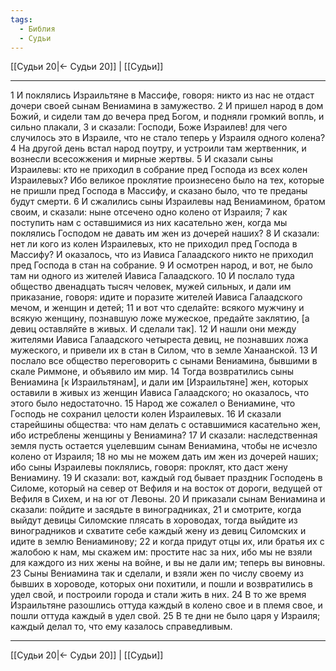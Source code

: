 ```yaml
---
tags:
  - Библия
  - Судьи
---
```

[[Судьи 20|← Судьи 20]] | [[Судьи]]

---
1 И поклялись Израильтяне в Массифе, говоря: никто из нас не отдаст дочери своей сынам Вениамина в замужество.
2 И пришел народ в дом Божий, и сидели там до вечера пред Богом, и подняли громкий вопль, и сильно плакали,
3 и сказали: Господи, Боже Израилев! для чего случилось это в Израиле, что не стало теперь у Израиля одного колена?
4 На другой день встал народ поутру, и устроили там жертвенник, и вознесли всесожжения и мирные жертвы.
5 И сказали сыны Израилевы: кто не приходил в собрание пред Господа из всех колен Израилевых? Ибо великое проклятие произнесено было на тех, которые не пришли пред Господа в Массифу, и сказано было, что те преданы будут смерти.
6 И сжалились сыны Израилевы над Вениамином, братом своим, и сказали: ныне отсечено одно колено от Израиля;
7 как поступить нам с оставшимися из них касательно жен, когда мы поклялись Господом не давать им жен из дочерей наших?
8 И сказали: нет ли кого из колен Израилевых, кто не приходил пред Господа в Массифу? И оказалось, что из Иависа Галаадского никто не приходил пред Господа в стан на собрание.
9 И осмотрен народ, и вот, не было там ни одного из жителей Иависа Галаадского.
10 И послало туда общество двенадцать тысяч человек, мужей сильных, и дали им приказание, говоря: идите и поразите жителей Иависа Галаадского мечом, и женщин и детей;
11 и вот что сделайте: всякого мужчину и всякую женщину, познавшую ложе мужеское, предайте заклятию, [а девиц оставляйте в живых. И сделали так].
12 И нашли они между жителями Иависа Галаадского четыреста девиц, не познавших ложа мужеского, и привели их в стан в Силом, что в земле Ханаанской.
13 И послало все общество переговорить с сынами Вениамина, бывшими в скале Риммоне, и объявило им мир.
14 Тогда возвратились сыны Вениамина [к Израильтянам], и дали им [Израильтяне] жен, которых оставили в живых из женщин Иависа Галаадского; но оказалось, что этого было недостаточно.
15 Народ же сожалел о Вениамине, что Господь не сохранил целости колен Израилевых.
16 И сказали старейшины общества: что нам делать с оставшимися касательно жен, ибо истреблены женщины у Вениамина?
17 И сказали: наследственная земля пусть остается уцелевшим сынам Вениамина, чтобы не исчезло колено от Израиля;
18 но мы не можем дать им жен из дочерей наших; ибо сыны Израилевы поклялись, говоря: проклят, кто даст жену Вениамину.
19 И сказали: вот, каждый год бывает праздник Господень в Силоме, который на север от Вефиля и на восток от дороги, ведущей от Вефиля в Сихем, и на юг от Левоны.
20 И приказали сынам Вениамина и сказали: пойдите и засядьте в виноградниках,
21 и смотрите, когда выйдут девицы Силомские плясать в хороводах, тогда выйдите из виноградников и схватите себе каждый жену из девиц Силомских и идите в землю Вениаминову;
22 и когда придут отцы их, или братья их с жалобою к нам, мы скажем им: простите нас за них, ибо мы не взяли для каждого из них жены на войне, и вы не дали им; теперь вы виновны.
23 Сыны Вениамина так и сделали, и взяли жен по числу своему из бывших в хороводе, которых они похитили, и пошли и возвратились в удел свой, и построили города и стали жить в них.
24 В то же время Израильтяне разошлись оттуда каждый в колено свое и в племя свое, и пошли оттуда каждый в удел свой.
25 В те дни не было царя у Израиля; каждый делал то, что ему казалось справедливым.

---
[[Судьи 20|← Судьи 20]] | [[Судьи]]